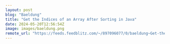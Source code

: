```yaml
---
layout: post
blog: "Baeldung"
title: "Get the Indices of an Array After Sorting in Java"
date: 2024-05-20T12:56:54Z
image: images/baeldung.png
remote_url: "https://feeds.feedblitz.com/~/897096077/0/baeldung~Get-the-Indices-of-an-Array-After-Sorting-in-Java"
---
```

